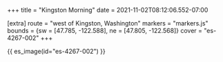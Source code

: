 +++
title = "Kingston Morning"
date = 2021-11-02T08:12:06.552-07:00

[extra]
route = "west of Kingston, Washington"
markers = "markers.js"
bounds = {sw = [47.785, -122.588], ne = [47.805, -122.568]}
cover = "es-4267-002"
+++

<!-- more -->

{{ es_image(id="es-4267-002") }}
